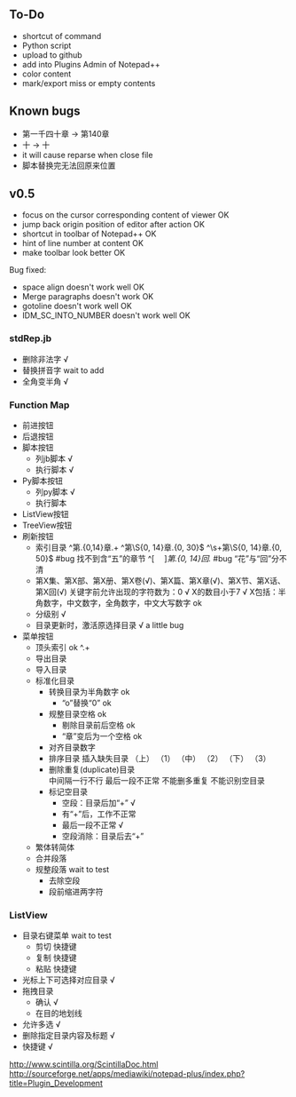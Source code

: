 ## To-Do
* shortcut of command
* Python script
* upload to github
* add into Plugins Admin of Notepad++
* color content
* mark/export miss or empty contents

## Known bugs
* 第一千四十章 ->  第140章
* 十 -> 十
* it will cause reparse when close file
* 脚本替换完无法回原来位置


## v0.5
* focus on the cursor corresponding content of viewer		OK
* jump back origin position of editor after action			OK
* shortcut in toolbar of Notepad++							OK
* hint of line number at content							OK
* make toolbar look better									OK

Bug fixed:
* space align doesn't work well								OK
* Merge paragraphs doesn't work								OK
* gotoline doesn't work well								OK
* IDM_SC_INTO_NUMBER doesn't work well						OK

### stdRep.jb
* 删除非法字	√
* 替换拼音字	wait to add
* 全角变半角	√

### Function Map
* 前进按钮
* 后退按钮
* 脚本按钮
	* 列jb脚本						√
	* 执行脚本						√
* Py脚本按钮
	* 列py脚本						√
	* 执行脚本						
* ListView按钮
* TreeView按钮
* 刷新按钮
	* 索引目录
		^第.{0,14}章.+
		^第\\S{0, 14}章.{0, 30}\$
		^\\s+第\\S{0, 14}章.{0, 50}\$    #bug 找不到含“五”的章节
		^[ 　]*第.{0, 14}回.*        #bug “花”与“回”分不清
	* 第X集、第X部、第X册、第X卷(√)、第X篇、第X章(√)、第X节、第X话、第X回(√)
		关键字前允许出现的字符数为：0      √
		X的数目小于7              √
		X包括：半角数字，中文数字，全角数字，中文大写数字    ok
	* 分级别             √
	* 目录更新时，激活原选择目录	√ a little bug
* 菜单按钮
	* 顶头索引	ok
		^.+
	* 导出目录
	* 导入目录
	* 标准化目录
		* 转换目录为半角数字	ok
			* “o”替换“0”			ok
		* 规整目录空格			ok
			* 剔除目录前后空格	ok
			* “章”变后为一个空格	ok
		* 对齐目录数字
		* 排序目录
			插入缺失目录
			（上）  （1）
			（中）  （2）
			（下）  （3）
		* 删除重复(duplicate)目录		
			中间隔一行不行
			最后一段不正常
			不能删多重复
			不能识别空目录
		* 标记空目录
			* 空段：目录后加“+”        	√
			* 有“+”后，工作不正常
			* 最后一段不正常			√
			* 空段消除：目录后去“+”	  
	* 繁体转简体
	* 合并段落
	* 规整段落	wait to test
		* 去除空段
		* 段前缩进两字符

### ListView
* 目录右键菜单	wait to test
	* 剪切	快捷键
	* 复制	快捷键
	* 粘贴	快捷键
* 光标上下可选择对应目录    √
* 拖拽目录
	* 确认            √
	* 在目的地划线
* 允许多选		√
* 删除指定目录内容及标题		√
* 快捷键		√

http://www.scintilla.org/ScintillaDoc.html
http://sourceforge.net/apps/mediawiki/notepad-plus/index.php?title=Plugin_Development
